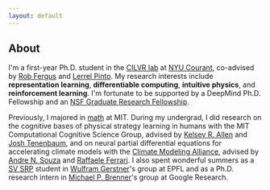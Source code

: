```yaml
---
layout: default
---
```

## About

I'm a first-year Ph.D. student in the [CILVR lab](https://wp.nyu.edu/cilvr/) at [NYU Courant](https://cims.nyu.edu/dynamic/), co-advised by [Rob Fergus](https://cs.nyu.edu/~fergus/pmwiki/pmwiki.php) and [Lerrel Pinto](https://www.lerrelpinto.com/). My research interests include <b>representation learning</b>, <b>differentiable computing</b>, <b>intuitive physics</b>, and <b>reinforcement learning</b>. I'm fortunate to be supported by a DeepMind Ph.D. Fellowship and an [NSF Graduate Research Fellowship](https://www.nsfgrfp.org/resources/about-grfp/).


Previously, I majored in [math](https://math.mit.edu/academics/undergrad/major/course18c.php) at MIT. During my undergrad, I did research on the cognitive bases of physical strategy learning in humans with the MIT Computational Cognitive Science Group, advised by <a href="https://web.mit.edu/krallen/www/">Kelsey R. Allen</a> and <a href="https://mitibmwatsonailab.mit.edu/people/joshua-tenenbaum/">Josh Tenenbaum</a>, and on neural partial differential equations for accelerating climate models with the  <a href="https://clima.caltech.edu/">Climate Modeling Alliance</a>, advised by <a href="https://sandreza.github.io/">Andre N. Souza</a> and <a href="http://ferrari.mit.edu/">Raffaele Ferrari</a>. I also spent wonderful summers as a [SV SRP](https://www.epfl.ch/schools/sv/education/summer-research-program/) student in [Wulfram Gerstner](https://lcnwww.epfl.ch/gerstner/)'s group at EPFL and as a Ph.D. research intern in [Michael P. Brenner](https://research.google/people/106803/)'s group at Google Research.
